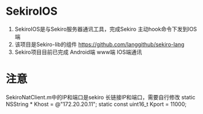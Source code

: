 # SekiroIOS
1. SekiroIOS是与Sekiro服务器通讯工具，完成Sekiro 主动hook命令下发到IOS端
2. 该项目是Sekiro-lib的组件 https://github.com/langgithub/sekiro-lang
3. Sekiro项目目前已完成 Android端 www端 IOS端通讯

# 注意
SekiroNatClient.m中的IP和端口是sekiro 长链接IP和端口，需要自行修改
static  NSString * Khost = @"172.20.20.11";
static const uint16_t Kport = 11000;
